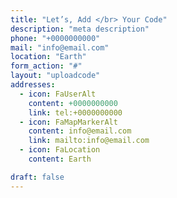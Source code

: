 ```yaml
---
title: "Let’s, Add </br> Your Code"
description: "meta description"
phone: "+0000000000"
mail: "info@email.com"
location: "Earth"
form_action: "#"
layout: "uploadcode"
addresses:
  - icon: FaUserAlt
    content: +0000000000
    link: tel:+0000000000
  - icon: FaMapMarkerAlt
    content: info@email.com
    link: mailto:info@email.com
  - icon: FaLocation
    content: Earth

draft: false
---
```

